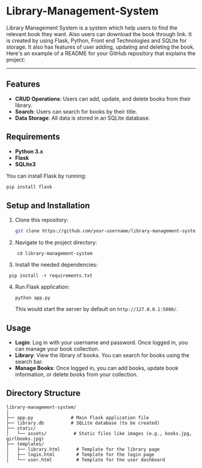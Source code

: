 # Library-Management-System
Library Management System is a system which help users to find the relevant book they want. Also users can download the book through link. It is created by using Flask, Python, Front end Technologies and SQLite for storage. It also has features of user adding, updating and deleting the book. 
Here's an example of a README for your GitHub repository that explains the project:

---
## Features
- **CRUD Operations**: Users can add, update, and delete books from their library.
- **Search**: Users can search for books by their title.
- **Data Storage**: All data is stored in an SQLite database.
## Requirements
- **Python 3.x**
- **Flask**
- **SQLite3**

You can install Flask by running:

```bash
pip install flask
```

## Setup and Installation

1. Clone this repository:

   ```bash
   git clone https://github.com/your-username/library-management-system.git
   ```

2. Navigate to the project directory:

```
    cd library-management-system
```

3. Install the needed dependencies:

  ```
   pip install -r requirements.txt
  ```

4. Run Flask application:

   ```
   python app.py
   ```

   This would start the server by default on `http://127.0.0.1:5000/`.

## Usage

- **Login**: Log in with your username and password. Once logged in, you can manage your book collection.
- **Library**: View the library of books. You can search for books using the search bar.
- **Manage Books**: Once logged in, you can add books, update book information, or delete books from your collection.

## Directory Structure

```
library-management-system/
│
├── app.py              # Main Flask application file
├── library.db          # SQLite database (to be created)
├── static/
│   └── assets/          # Static files like images (e.g., books.jpg, girlbooks.jpg)
├── templates/
│   ├── library.html      # Template for the library page
│   ├── login.html        # Template for the login page
│   └── user.html         # Template for the user dashboard
```

